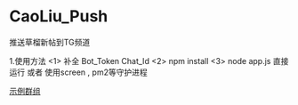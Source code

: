# CaoLiu_Push
推送草榴新帖到TG频道

1.使用方法
<1> 补全 Bot_Token Chat_Id
<2> npm install
<3> node app.js 直接运行 或者 使用screen , pm2等守护进程 

[示例群组](https://t.me/CaoLiu_Push)

